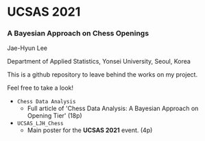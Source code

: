 # UCSAS 2021

### A Bayesian Approach on Chess Openings

Jae-Hyun Lee

Department of Applied Statistics, Yonsei University, Seoul, Korea



This is a github repository to leave behind the works on my project.

Feel free to take a look!



- `Chess Data Analysis`
  - Full article of 'Chess Data Analysis: A Bayesian Approach on Opening Tier' (18p)
- `UCSAS_LJH_Chess`
  - Main poster for the **UCSAS 2021** event. (4p)

